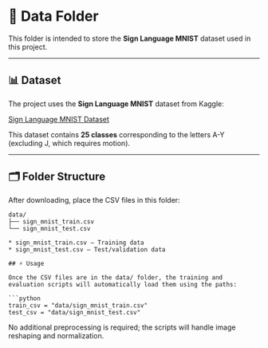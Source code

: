 # 📂 Data Folder

This folder is intended to store the **Sign Language MNIST** dataset used in this project.  

---

## 📊 Dataset

The project uses the **Sign Language MNIST** dataset from Kaggle:  

[Sign Language MNIST Dataset](https://www.kaggle.com/datasets/datamunge/sign-language-mnist)  

This dataset contains **25 classes** corresponding to the letters A-Y (excluding J, which requires motion).

---

## 🗂️ Folder Structure

After downloading, place the CSV files in this folder:

```text
data/
├── sign_mnist_train.csv
└── sign_mnist_test.csv

* sign_mnist_train.csv — Training data
* sign_mnist_test.csv — Test/validation data

## ⚡ Usage

Once the CSV files are in the data/ folder, the training and evaluation scripts will automatically load them using the paths:

```python
train_csv = "data/sign_mnist_train.csv"
test_csv = "data/sign_mnist_test.csv"
```

No additional preprocessing is required; the scripts will handle image reshaping and normalization.

